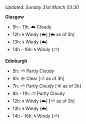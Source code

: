 *Updated: Sunday 31st March 03:30*

**Glasgow**

* 5h - 11h: :cloud: Cloudy
* 12h: :cyclone: Windy (:cloud:) [:cloud: as of 3h]
* 13h: :cyclone: Windy (:cloud:)
* 14h - 16h: :cyclone: Windy (:partly_sunny:)

**Edinburgh**

* 5h: :partly_sunny: Partly Cloudy
* 6h: :sunny: Clear [:partly_sunny: as of 3h]
* 7h: :partly_sunny: Partly Cloudy [:sunny: as of 3h]
* 8h - 11h: :partly_sunny: Partly Cloudy
* 12h: :cyclone: Windy (:cloud:) [:partly_sunny: as of 3h]
* 13h: :cyclone: Windy (:cloud:)
* 14h - 16h: :cyclone: Windy (:partly_sunny:)
